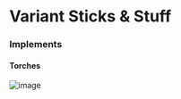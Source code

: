 # Variant Sticks & Stuff

### Implements 

#### Torches
![image](https://user-images.githubusercontent.com/7688001/154686244-342fa118-bb94-4483-b56c-a2aa021036c2.png)
